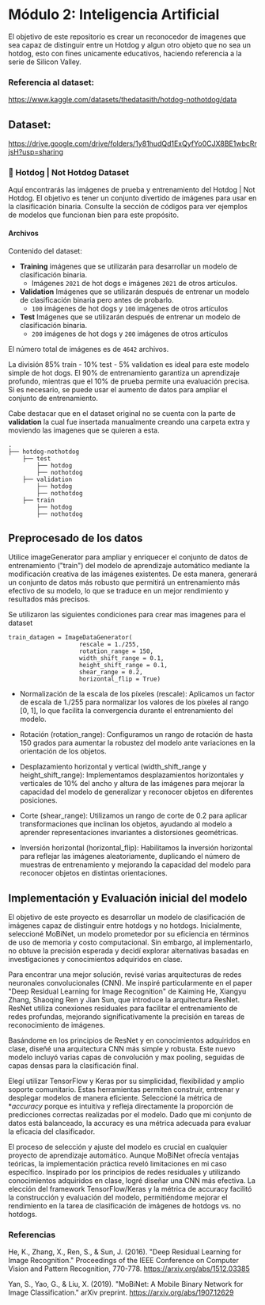 # Módulo 2: Inteligencia Artificial

El objetivo de este repositorio es crear un reconocedor de imagenes que sea capaz de distinguir entre un Hotdog y algun otro objeto que no sea un hotdog, esto con fines unicamente educativos, haciendo referencia a la serie de Silicon Valley.

### Referencia al dataset:
https://www.kaggle.com/datasets/thedatasith/hotdog-nothotdog/data

## Dataset: 
https://drive.google.com/drive/folders/1y81hudQd1ExQyfYo0CJX8BE1wbcRrjsH?usp=sharing

### 🌭 Hotdog | Not Hotdog Dataset

Aquí encontrarás las imágenes de prueba y entrenamiento del Hotdog | Not Hotdog. El objetivo es tener un conjunto divertido de imágenes para usar en la clasificación binaria. Consulte la sección de códigos para ver ejemplos de modelos que funcionan bien para este propósito.

#### Archivos

Contenido del dataset:

- **Training** imágenes que se utilizarán para desarrollar un modelo de clasificación binaria.
     - Imágenes `2021` de hot dogs e imágenes `2021` de otros artículos.
- **Validation** Imágenes que se utilizarán después de entrenar un modelo de clasificación binaria pero antes de probarlo.
     - `100` imágenes de hot dogs y `100` imágenes de otros artículos
- **Test** Imágenes que se utilizarán después de entrenar un modelo de clasificación binaria.
     - `200` imágenes de hot dogs y `200` imágenes de otros artículos

El número total de imágenes es de `4642` archivos.

La división 85% train - 10% test - 5% validation es ideal para este modelo simple de hot dogs. El 90% de entrenamiento garantiza un aprendizaje profundo, mientras que el 10% de prueba permite una evaluación precisa. Si es necesario, se puede usar el aumento de datos para ampliar el conjunto de entrenamiento.

Cabe destacar que en el dataset original no se cuenta con la parte de **validation** la cual fue insertada manualmente creando una carpeta extra y moviendo las imagenes que se quieren a esta.
    
    .
    ├── hotdog-nothotdog 
        ├── test
            ├── hotdog
            ├── nothotdog   
        ├── validation
            ├── hotdog
            ├── nothotdog
        ├── train
            ├── hotdog
            ├── nothotdog

## Preprocesado de los datos

Utilice imageGenerator para ampliar y enriquecer el conjunto de datos de entrenamiento ("train") del modelo de aprendizaje automático mediante la modificación creativa de las imágenes existentes. De esta manera, generará un conjunto de datos más robusto que permitirá un entrenamiento más efectivo de su modelo, lo que se traduce en un mejor rendimiento y resultados más precisos.

Se utilizaron las siguientes condiciones para crear mas imagenes para el dataset

```
train_datagen = ImageDataGenerator(
					rescale = 1./255,
					rotation_range = 150,
					width_shift_range = 0.1,
					height_shift_range = 0.1,
					shear_range = 0.2,
					horizontal_flip = True)
```
- Normalización de la escala de los píxeles (rescale):
Aplicamos un factor de escala de 1./255 para normalizar los valores de los píxeles al rango [0, 1], lo que facilita la convergencia durante el entrenamiento del modelo.

- Rotación (rotation_range):
Configuramos un rango de rotación de hasta 150 grados para aumentar la robustez del modelo ante variaciones en la orientación de los objetos.

- Desplazamiento horizontal y vertical (width_shift_range y height_shift_range):
Implementamos desplazamientos horizontales y verticales de 10% del ancho y altura de las imágenes para mejorar la capacidad del modelo de generalizar y reconocer objetos en diferentes posiciones.

- Corte (shear_range):
Utilizamos un rango de corte de 0.2 para aplicar transformaciones que inclinan los objetos, ayudando al modelo a aprender representaciones invariantes a distorsiones geométricas.

- Inversión horizontal (horizontal_flip):
Habilitamos la inversión horizontal para reflejar las imágenes aleatoriamente, duplicando el número de muestras de entrenamiento y mejorando la capacidad del modelo para reconocer objetos en distintas orientaciones.

## Implementación y Evaluación inicial del modelo

El objetivo de este proyecto es desarrollar un modelo de clasificación de imágenes capaz de distinguir entre hotdogs y no hotdogs. Inicialmente, seleccioné MoBiNet, un modelo prometedor por su eficiencia en términos de uso de memoria y costo computacional. Sin embargo, al implementarlo, no obtuve la precisión esperada y decidí explorar alternativas basadas en investigaciones y conocimientos adquiridos en clase.

Para encontrar una mejor solución, revisé varias arquitecturas de redes neuronales convolucionales (CNN). Me inspiré particularmente en el paper "Deep Residual Learning for Image Recognition" de Kaiming He, Xiangyu Zhang, Shaoqing Ren y Jian Sun, que introduce la arquitectura ResNet. ResNet utiliza conexiones residuales para facilitar el entrenamiento de redes profundas, mejorando significativamente la precisión en tareas de reconocimiento de imágenes.

Basándome en los principios de ResNet y en conocimientos adquiridos en clase, diseñé una arquitectura CNN más simple y robusta. Este nuevo modelo incluyó varias capas de convolución y max pooling, seguidas de capas densas para la clasificación final.

Elegí utilizar TensorFlow y Keras por su simplicidad, flexibilidad y amplio soporte comunitario. Estas herramientas permiten construir, entrenar y desplegar modelos de manera eficiente. Seleccioné la métrica de **accuracy* porque es intuitiva y refleja directamente la proporción de predicciones correctas realizadas por el modelo. Dado que mi conjunto de datos está balanceado, la accuracy es una métrica adecuada para evaluar la eficacia del clasificador.

El proceso de selección y ajuste del modelo es crucial en cualquier proyecto de aprendizaje automático. Aunque MoBiNet ofrecía ventajas teóricas, la implementación práctica reveló limitaciones en mi caso específico. Inspirado por los principios de redes residuales y utilizando conocimientos adquiridos en clase, logré diseñar una CNN más efectiva. La elección del framework TensorFlow/Keras y la métrica de accuracy facilitó la construcción y evaluación del modelo, permitiéndome mejorar el rendimiento en la tarea de clasificación de imágenes de hotdogs vs. no hotdogs.

### Referencias
He, K., Zhang, X., Ren, S., & Sun, J. (2016). "Deep Residual Learning for Image Recognition." Proceedings of the IEEE Conference on Computer Vision and Pattern Recognition, 770-778. https://arxiv.org/abs/1512.03385 

Yan, S., Yao, G., & Liu, X. (2019). "MoBiNet: A Mobile Binary Network for Image Classification." arXiv preprint. https://arxiv.org/abs/1907.12629 

